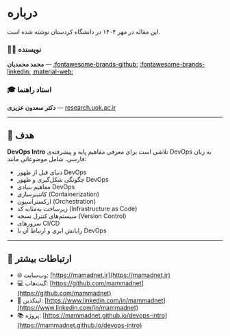 # درباره

این مقاله در مهر ۱۴۰۴ در دانشگاه کردستان نوشته شده است.

### 👨‍💻 نویسنده  
**محمد محمدیان** — <a href="https://github.com/mammadnet" style="color: black;">:fontawesome-brands-github:</a> <a href="https://www.linkedin.com/in/mohamadiann/" style="color: black;">:fontawesome-brands-linkedin:</a> <a href="https://mamadnet.ir/" style="color: black;">:material-web:</a>

### 🎓 استاد راهنما  
**دکتر سعدون عزیزی** — [research.uok.ac.ir](https://research.uok.ac.ir/~sazizi/)

---

## 🎯 هدف

**DevOps Intro** تلاشی است برای معرفی مفاهیم پایه و پیشرفته‌ی DevOps به زبان فارسی، شامل موضوعاتی مانند:

- دنیای قبل از ظهور DevOps  
- چگونگی شکل‌گیری و ظهور DevOps  
- مفاهیم بنیادی DevOps  
- کانتینرسازی (Containerization)  
- ارکستراسیون (Orchestration)  
- زیرساخت به‌مثابه کد (Infrastructure as Code)  
- سیستم‌های کنترل نسخه (Version Control)  
- سرورهای CI/CD   
- رایانش ابری و ارتباط آن با DevOps  

---


## 🔗 ارتباطات بیشتر

- 🌐 وب‌سایت: [https://mamadnet.ir](https://mamadnet.ir)  
- 💻 گیت‌هاب: [https://github.com/mammadnet](https://github.com/mammadnet)  
- 💼 لینکدین: [https://www.linkedin.com/in/mammadnet](https://www.linkedin.com/in/mammadnet)  
- 📚 پروژه: [https://mammadnet.github.io/devops-intro](https://mammadnet.github.io/devops-intro)
